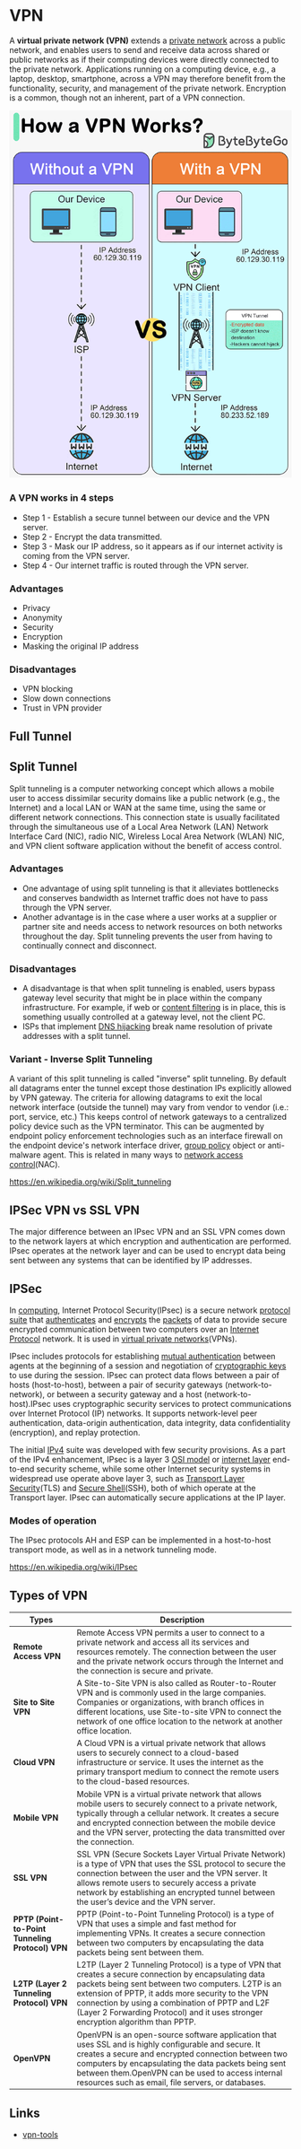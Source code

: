 # VPN

A **virtual private network (VPN)** extends a [private network](https://en.wikipedia.org/wiki/Private_network) across a public network, and enables users to send and receive data across shared or public networks as if their computing devices were directly connected to the private network. Applications running on a computing device, e.g., a laptop, desktop, smartphone, across a VPN may therefore benefit from the functionality, security, and management of the private network. Encryption is a common, though not an inherent, part of a VPN connection.

![How a VPN Works](../../media/Pasted%20image%2020240207000633.png)

### A VPN works in 4 steps

- Step 1 - Establish a secure tunnel between our device and the VPN server.
- Step 2 - Encrypt the data transmitted.
- Step 3 - Mask our IP address, so it appears as if our internet activity is coming from the VPN server.
- Step 4 - Our internet traffic is routed through the VPN server.

### Advantages

- Privacy
- Anonymity
- Security
- Encryption
- Masking the original IP address

### Disadvantages

- VPN blocking
- Slow down connections
- Trust in VPN provider

## Full Tunnel

## Split Tunnel

Split tunneling is a computer networking concept which allows a mobile user to access dissimilar security domains like a public network (e.g., the Internet) and a local LAN or WAN at the same time, using the same or different network connections. This connection state is usually facilitated through the simultaneous use of a Local Area Network (LAN) Network Interface Card (NIC), radio NIC, Wireless Local Area Network (WLAN) NIC, and VPN client software application without the benefit of access control.

### Advantages

- One advantage of using split tunneling is that it alleviates bottlenecks and conserves bandwidth as Internet traffic does not have to pass through the VPN server.
- Another advantage is in the case where a user works at a supplier or partner site and needs access to network resources on both networks throughout the day. Split tunneling prevents the user from having to continually connect and disconnect.

### Disadvantages

- A disadvantage is that when split tunneling is enabled, users bypass gateway level security that might be in place within the company infrastructure. For example, if web or [content filtering](https://en.wikipedia.org/wiki/Content_filtering) is in place, this is something usually controlled at a gateway level, not the client PC.
- ISPs that implement [DNS hijacking](https://en.wikipedia.org/wiki/DNS_hijacking) break name resolution of private addresses with a split tunnel.

### Variant - Inverse Split Tunneling

A variant of this split tunneling is called "inverse" split tunneling. By default all datagrams enter the tunnel except those destination IPs explicitly allowed by VPN gateway. The criteria for allowing datagrams to exit the local network interface (outside the tunnel) may vary from vendor to vendor (i.e.: port, service, etc.) This keeps control of network gateways to a centralized policy device such as the VPN terminator. This can be augmented by endpoint policy enforcement technologies such as an interface firewall on the endpoint device's network interface driver, [group policy](https://en.wikipedia.org/wiki/Group_policy) object or anti-malware agent. This is related in many ways to [network access control](https://en.wikipedia.org/wiki/Network_access_control)(NAC).

https://en.wikipedia.org/wiki/Split_tunneling

## IPSec VPN vs SSL VPN

The major difference between an IPsec VPN and an SSL VPN comes down to the network layers at which encryption and authentication are performed. IPsec operates at the network layer and can be used to encrypt data being sent between any systems that can be identified by IP addresses.

## IPSec

In [computing](https://en.wikipedia.org/wiki/Computing), Internet Protocol Security(IPsec) is a secure network [protocol suite](https://en.wikipedia.org/wiki/Protocol_suite) that [authenticates](https://en.wikipedia.org/wiki/Authentication) and [encrypts](https://en.wikipedia.org/wiki/Encryption) the [packets](https://en.wikipedia.org/wiki/Packet_(information_technology)) of data to provide secure encrypted communication between two computers over an [Internet Protocol](https://en.wikipedia.org/wiki/Internet_Protocol) network. It is used in [virtual private networks](https://en.wikipedia.org/wiki/Virtual_private_network)(VPNs).

IPsec includes protocols for establishing [mutual authentication](https://en.wikipedia.org/wiki/Mutual_authentication) between agents at the beginning of a session and negotiation of [cryptographic keys](https://en.wikipedia.org/wiki/Key_(cryptography)) to use during the session. IPsec can protect data flows between a pair of hosts (host-to-host), between a pair of security gateways (network-to-network), or between a security gateway and a host (network-to-host).IPsec uses cryptographic security services to protect communications over Internet Protocol (IP) networks. It supports network-level peer authentication, data-origin authentication, data integrity, data confidentiality (encryption), and replay protection.

The initial [IPv4](https://en.wikipedia.org/wiki/IPv4) suite was developed with few security provisions. As a part of the IPv4 enhancement, IPsec is a layer 3 [OSI model](https://en.wikipedia.org/wiki/OSI_model) or [internet layer](https://en.wikipedia.org/wiki/Internet_layer) end-to-end security scheme, while some other Internet security systems in widespread use operate above layer 3, such as [Transport Layer Security](https://en.wikipedia.org/wiki/Transport_Layer_Security)(TLS) and [Secure Shell](https://en.wikipedia.org/wiki/Secure_Shell)(SSH), both of which operate at the Transport layer. IPsec can automatically secure applications at the IP layer.

### Modes of operation

The IPsec protocols AH and ESP can be implemented in a host-to-host transport mode, as well as in a network tunneling mode.

https://en.wikipedia.org/wiki/IPsec

## Types of VPN

|**Types**|**Description**|
|---|---|
|**Remote Access VPN**|Remote Access VPN permits a user to connect to a private network and access all its services and resources remotely. The connection between the user and the private network occurs through the Internet and the connection is secure and private.|
|**Site to Site VPN**|A Site-to-Site VPN is also called as Router-to-Router VPN and is commonly used in the large companies. Companies or organizations, with branch offices in different locations, use Site-to-site VPN to connect the network of one office location to the network at another office location.|
|**Cloud VPN**|A Cloud VPN is a virtual private network that allows users to securely connect to a cloud-based infrastructure or service. It uses the internet as the primary transport medium to connect the remote users to the cloud-based resources.|
|**Mobile VPN**|Mobile VPN is a virtual private network that allows mobile users to securely connect to a private network, typically through a cellular network. It creates a secure and encrypted connection between the mobile device and the VPN server, protecting the data transmitted over the connection.|
|**SSL VPN**|SSL VPN (Secure Sockets Layer Virtual Private Network) is a type of VPN that uses the SSL protocol to secure the connection between the user and the VPN server. It allows remote users to securely access a private network by establishing an encrypted tunnel between the user’s device and the VPN server.|
|**PPTP (Point-to-Point Tunneling Protocol) VPN**|PPTP (Point-to-Point Tunneling Protocol) is a type of VPN that uses a simple and fast method for implementing VPNs. It creates a secure connection between two computers by encapsulating the data packets being sent between them.|
|**L2TP (Layer 2 Tunneling Protocol) VPN**|L2TP (Layer 2 Tunneling Protocol) is a type of VPN that creates a secure connection by encapsulating data packets being sent between two computers. L2TP is an extension of PPTP, it adds more security to the VPN connection by using a combination of PPTP and L2F (Layer 2 Forwarding Protocol) and it uses stronger encryption algorithm than PPTP.|
|**OpenVPN**|OpenVPN is an open-source software application that uses SSL and is highly configurable and secure. It creates a secure and encrypted connection between two computers by encapsulating the data packets being sent between them.OpenVPN can be used to access internal resources such as email, file servers, or databases.|

## Links

- [vpn-tools](networking/others/vpn-tools.md)
